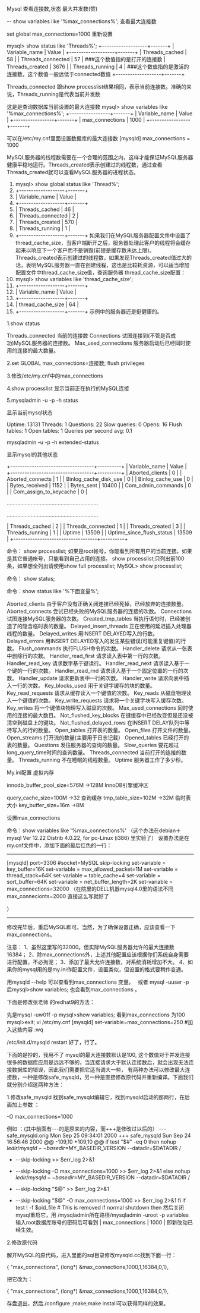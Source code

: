 Mysql 查看连接数,状态 最大并发数(赞)

-- show variables like '%max_connections%'; 查看最大连接数


set global max_connections=1000 重新设置

 
 
mysql> show status like 'Threads%';
+-------------------+-------+
| Variable_name     | Value |
+-------------------+-------+
| Threads_cached    | 58    |
| Threads_connected | 57    |   ###这个数值指的是打开的连接数
| Threads_created   | 3676  |
| Threads_running   | 4     |   ###这个数值指的是激活的连接数，这个数值一般远低于connected数值
+-------------------+-------+
 
Threads_connected 跟show processlist结果相同，表示当前连接数。准确的来说，Threads_running是代表当前并发数
 
这是是查询数据库当前设置的最大连接数
mysql> show variables like '%max_connections%';
+-----------------+-------+
| Variable_name   | Value |
+-----------------+-------+
| max_connections | 1000  |
+-----------------+-------+
 
可以在/etc/my.cnf里面设置数据库的最大连接数
[mysqld]
max_connections = 1000

 

 

 

 

MySQL服务器的线程数需要在一个合理的范围之内，这样才能保证MySQL服务器健康平稳地运行。Threads_created表示创建过的线程数，通过查看Threads_created就可以查看MySQL服务器的进程状态。
1. mysql> show global status like 'Thread%';
2. +-------------------+-------+
3. | Variable_name | Value |
4. +-------------------+-------+
5. | Threads_cached | 46 |
6. | Threads_connected | 2 |
7. | Threads_created | 570 |
8. | Threads_running | 1 |
9. +-------------------+-------+
如果我们在MySQL服务器配置文件中设置了thread_cache_size，当客户端断开之后，服务器处理此客户的线程将会缓存起来以响应下一个客户而不是销毁(前提是缓存数未达上限)。
Threads_created表示创建过的线程数，如果发现Threads_created值过大的话，表明MySQL服务器一直在创建线程，这也是比较耗资源，可以适当增加配置文件中thread_cache_size值，查询服务器
thread_cache_size配置：
1. mysql> show variables like 'thread_cache_size';
2. +-------------------+-------+
3. | Variable_name | Value |
4. +-------------------+-------+
5. | thread_cache_size | 64 |
6. +-------------------+-------+
示例中的服务器还是挺健康的。

 

 

 

1.show status

   Threads_connected  当前的连接数
   Connections  试图连接到(不管是否成功)MySQL服务器的连接数。
   Max_used_connections  服务器启动后已经同时使用的连接的最大数量。


2.set GLOBAL max_connections=连接数; 
   flush privileges

 

3.修改/etc/my.cnf中的max_connections


4.show processlist   显示当前正在执行的MySQL连接

 

5.mysqladmin -u<user> -p<pwd> -h<host> status

   显示当前mysql状态

   Uptime: 13131  Threads: 1  Questions: 22  Slow queries: 0  Opens: 16  Flush tables: 1  Open tables: 1  Queries per second avg: 0.1


   mysqladmin -u<user> -p<pwd> -h<host> extended-status

   显示mysql的其他状态

+-----------------------------------+----------+
| Variable_name                     | Value    |
+-----------------------------------+----------+
| Aborted_clients                   | 0        |
| Aborted_connects               | 1        |
| Binlog_cache_disk_use       | 0        |
| Binlog_cache_use               | 0        |
| Bytes_received                   | 1152   |
| Bytes_sent                         | 10400 |
| Com_admin_commands      | 0        |
| Com_assign_to_keycache  | 0        |

.............................................................

.............................................................

| Threads_cached                 | 2        |
| Threads_connected            | 1        |
| Threads_created                | 3        |
| Threads_running                | 1        |
| Uptime                                | 13509    |
| Uptime_since_flush_status | 13509    |
+-----------------------------------+----------+

 

 

 

 

 

命令： show processlist; 
如果是root帐号，你能看到所有用户的当前连接。如果是其它普通帐号，只能看到自己占用的连接。 
show processlist;只列出前100条，如果想全列出请使用show full processlist; 
MySQL> show processlist;

 

命令： show status;

命令：show status like '%下面变量%';

Aborted_clients 由于客户没有正确关闭连接已经死掉，已经放弃的连接数量。 
Aborted_connects 尝试已经失败的MySQL服务器的连接的次数。 
Connections 试图连接MySQL服务器的次数。 
Created_tmp_tables 当执行语句时，已经被创造了的隐含临时表的数量。 
Delayed_insert_threads 正在使用的延迟插入处理器线程的数量。 
Delayed_writes 用INSERT DELAYED写入的行数。 
Delayed_errors 用INSERT DELAYED写入的发生某些错误(可能重复键值)的行数。 
Flush_commands 执行FLUSH命令的次数。 
Handler_delete 请求从一张表中删除行的次数。 
Handler_read_first 请求读入表中第一行的次数。 
Handler_read_key 请求数字基于键读行。 
Handler_read_next 请求读入基于一个键的一行的次数。 
Handler_read_rnd 请求读入基于一个固定位置的一行的次数。 
Handler_update 请求更新表中一行的次数。 
Handler_write 请求向表中插入一行的次数。 
Key_blocks_used 用于关键字缓存的块的数量。 
Key_read_requests 请求从缓存读入一个键值的次数。 
Key_reads 从磁盘物理读入一个键值的次数。 
Key_write_requests 请求将一个关键字块写入缓存次数。 
Key_writes 将一个键值块物理写入磁盘的次数。 
Max_used_connections 同时使用的连接的最大数目。 
Not_flushed_key_blocks 在键缓存中已经改变但是还没被清空到磁盘上的键块。 
Not_flushed_delayed_rows 在INSERT DELAY队列中等待写入的行的数量。 
Open_tables 打开表的数量。 
Open_files 打开文件的数量。 
Open_streams 打开流的数量(主要用于日志记载） 
Opened_tables 已经打开的表的数量。 
Questions 发往服务器的查询的数量。 
Slow_queries 要花超过long_query_time时间的查询数量。 
Threads_connected 当前打开的连接的数量。 
Threads_running 不在睡眠的线程数量。 
Uptime 服务器工作了多少秒。

 


 

My.ini配置 虚拟内存



innodb_buffer_pool_size=576M   ->128M InnoDB引擎缓冲区

query_cache_size=100M             ->32 查询缓存
tmp_table_size=102M                  ->32M 临时表大小
key_buffer_size=16m                  ->8M

 

设置max_connections

命令：show variables like '%max_connections%'
（这个办法在debian＋mysql  Ver 12.22 Distrib 4.0.22, for pc-Linux (i386)
里实验了）
设置办法是在my.cnf文件中，添加下面的最后红色的一行：

 


--------------------------------------------------------------------------------

 

[mysqld] 
port=3306 
#socket=MySQL 
skip-locking 
set-variable = key_buffer=16K 
set-variable = max_allowed_packet=1M 
set-variable = thread_stack=64K 
set-variable = table_cache=4 
set-variable = sort_buffer=64K 
set-variable = net_buffer_length=2K 
set-variable = max_connections=32000 
（在院里的DELL机器mysql4.0里的语法不同
max_connecionts=2000
直接这么写就好了

）

 

 

--------------------------------------------------------------------------------

 

修改完毕后，重启MySQL即可。当然，为了确保设置正确，应该查看一下max_connections。

注意： 
1、虽然这里写的32000。但实际MySQL服务器允许的最大连接数16384； 
2、除max_connections外，上述其他配置应该根据你们系统自身需要进行配置，不必拘泥； 
3、添加了最大允许连接数，对系统消耗增加不大。 
4、如果你的mysql用的是my.ini作配置文件，设置类似，但设置的格式要稍作变通。


 

用mysqld --help 可以查看到max_connections 变量。　
或者 mysql -uuser -p
后mysql>show variables;
也会看到max_connections 。   

下面是修改张老师 的redhat9的方法：

先是mysql -uw01f -p
mysql>show variables;
看到max_connections 为100
mysql>exit;
vi /etc/my.cnf
    [mysqld]
set-variable=max_connections=250  #加入这些内容
:wq

/etc/init.d/mysqld restart
好了，行了。

 

下面的是抄的，我用不了
mysql的最大连接数默认是100, 这个数值对于并发连接很多的数据库应用是远远不够的，当连接请求大于默认连接数后，就会出现无法连接数据库的错误，因此我们需要把它适当调大一些， 有两种办法可以修改最大连接数，一种是修改safe_mysqld，另一种是直接修改原代码并重新编译。下面我们就分别介绍这两种方法：

1.修改safe_mysqld 
找到safe_mysqld编辑它，找到mysqld启动的那两行，在后面加上参数 ：

-O max_connections=1000

例如 ：(其中前面有---的是原来的内容，而+++是修改过以后的） 
--- safe_mysqld.orig Mon Sep 25 09:34:01 2000 
+++ safe_mysqld Sun Sep 24 16:56:46 2000 
@@ -109,10 +109,10 @@ 
if test "$#" -eq 0 
then 
nohup $ledir/mysqld --basedir=$MY_BASEDIR_VERSION --datadir=$DATADIR / 
- --skip-locking >> $err_log 2>&1 
+ --skip-locking -O max_connections=1000 >> $err_log 2>&1 
else 
nohup $ledir/mysqld --basedir=$MY_BASEDIR_VERSION --datadir=$DATADIR / 
- --skip-locking "$@" >> $err_log 2>&1 
+ --skip-locking "$@" -O max_connections=1000 >> $err_log 2>&1 
fi 
if test ! -f $pid_file # This is removed if normal shutdown 
then 
然后关闭mysql重启它，用 
/mysqladmin所在路径/mysqladmin -uroot -p variables 
输入root数据库账号的密码后可看到 
| max_connections | 1000 | 
即新改动已经生效。

2.修改原代码

解开MySQL的原代码，进入里面的sql目录修改mysqld.cc找到下面一行：

{ "max_connections", (long*) &max_connections,1000,1,16384,0,1},

把它改为：

{ "max_connections", (long*) &max_connections,1000,1,16384,0,1},

存盘退出，然后./configure ;make;make install可以获得同样的效果。